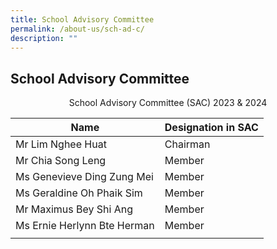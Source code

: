 ```yaml
---
title: School Advisory Committee
permalink: /about-us/sch-ad-c/
description: ""
---
```

## School Advisory Committee

<p align="center"> School Advisory Committee (SAC) 2023 & 2024 </p>

| **Name** | **Designation in SAC** |
|---|---|
| Mr Lim Nghee Huat | Chairman |
| Mr Chia Song Leng | Member |
| Ms Genevieve Ding Zung Mei | Member |
| Ms Geraldine Oh Phaik Sim | Member |
| Mr Maximus Bey Shi Ang | Member |
| Ms Ernie Herlynn Bte Herman | Member |
|  |  |